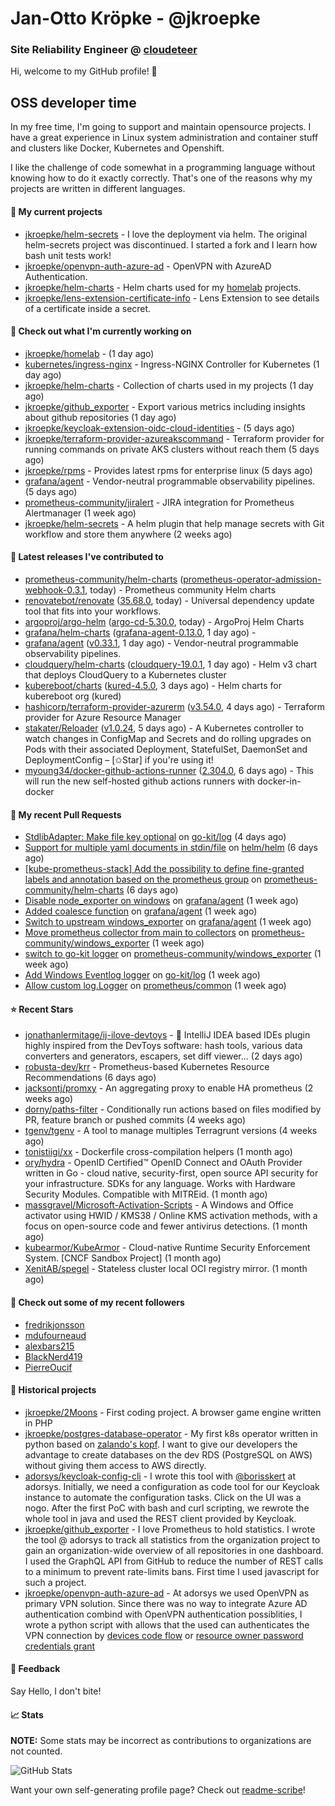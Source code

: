 # Jan-Otto Kröpke - @jkroepke
### Site Reliability Engineer @ [cloudeteer](https://cloudeteer.de/)

Hi, welcome to my GitHub profile! 👋

## OSS developer time
In my free time, I'm going to support and maintain opensource projects. I have a great experience in Linux system administration and container stuff and clusters like Docker, Kubernetes and Openshift.

I like the challenge of code somewhat in a programming language without knowing how to do it exactly correctly. That's one of the reasons why my projects are written in different languages.

#### 🌱 My current projects
- [jkroepke/helm-secrets](https://github.com/jkroepke/helm-secrets) - I love the deployment via helm. The original helm-secrets project was discontinued. I started a fork and I learn how bash unit tests work!
- [jkroepke/openvpn-auth-azure-ad](https://github.com/jkroepke/openvpn-auth-azure-ad) - OpenVPN with AzureAD Authentication.
- [jkroepke/helm-charts](https://github.com/jkroepke/helm-charts) - Helm charts used for my [homelab](https://github.com/jkroepke/homelab) projects.
- [jkroepke/lens-extension-certificate-info](https://github.com/jkroepke/lens-extension-certificate-info) - Lens Extension to see details of a certificate inside a secret.

#### 👷 Check out what I'm currently working on

- [jkroepke/homelab](https://github.com/jkroepke/homelab) -  (1 day ago)
- [kubernetes/ingress-nginx](https://github.com/kubernetes/ingress-nginx) - Ingress-NGINX Controller for Kubernetes (1 day ago)
- [jkroepke/helm-charts](https://github.com/jkroepke/helm-charts) - Collection of charts used in my projects (1 day ago)
- [jkroepke/github_exporter](https://github.com/jkroepke/github_exporter) - Export various metrics including insights about github repositories (1 day ago)
- [jkroepke/keycloak-extension-oidc-cloud-identities](https://github.com/jkroepke/keycloak-extension-oidc-cloud-identities) -  (5 days ago)
- [jkroepke/terraform-provider-azureakscommand](https://github.com/jkroepke/terraform-provider-azureakscommand) - Terraform provider for running commands on private AKS clusters without reach them (5 days ago)
- [jkroepke/rpms](https://github.com/jkroepke/rpms) - Provides latest rpms for enterprise linux (5 days ago)
- [grafana/agent](https://github.com/grafana/agent) - Vendor-neutral programmable observability pipelines. (5 days ago)
- [prometheus-community/jiralert](https://github.com/prometheus-community/jiralert) - JIRA integration for Prometheus Alertmanager (1 week ago)
- [jkroepke/helm-secrets](https://github.com/jkroepke/helm-secrets) - A helm plugin that help manage secrets with Git workflow and store them anywhere (2 weeks ago)

#### 🔭 Latest releases I've contributed to

- [prometheus-community/helm-charts](https://github.com/prometheus-community/helm-charts) ([prometheus-operator-admission-webhook-0.3.1](https://github.com/prometheus-community/helm-charts/releases/tag/prometheus-operator-admission-webhook-0.3.1), today) - Prometheus community Helm charts
- [renovatebot/renovate](https://github.com/renovatebot/renovate) ([35.68.0](https://github.com/renovatebot/renovate/releases/tag/35.68.0), today) - Universal dependency update tool that fits into your workflows.
- [argoproj/argo-helm](https://github.com/argoproj/argo-helm) ([argo-cd-5.30.0](https://github.com/argoproj/argo-helm/releases/tag/argo-cd-5.30.0), today) - ArgoProj Helm Charts
- [grafana/helm-charts](https://github.com/grafana/helm-charts) ([grafana-agent-0.13.0](https://github.com/grafana/helm-charts/releases/tag/grafana-agent-0.13.0), 1 day ago) - 
- [grafana/agent](https://github.com/grafana/agent) ([v0.33.1](https://github.com/grafana/agent/releases/tag/v0.33.1), 1 day ago) - Vendor-neutral programmable observability pipelines.
- [cloudquery/helm-charts](https://github.com/cloudquery/helm-charts) ([cloudquery-19.0.1](https://github.com/cloudquery/helm-charts/releases/tag/cloudquery-19.0.1), 1 day ago) - Helm v3 chart that deploys CloudQuery to a Kubernetes cluster
- [kubereboot/charts](https://github.com/kubereboot/charts) ([kured-4.5.0](https://github.com/kubereboot/charts/releases/tag/kured-4.5.0), 3 days ago) - Helm charts for kubereboot org (kured)
- [hashicorp/terraform-provider-azurerm](https://github.com/hashicorp/terraform-provider-azurerm) ([v3.54.0](https://github.com/hashicorp/terraform-provider-azurerm/releases/tag/v3.54.0), 4 days ago) - Terraform provider for Azure Resource Manager
- [stakater/Reloader](https://github.com/stakater/Reloader) ([v1.0.24](https://github.com/stakater/Reloader/releases/tag/v1.0.24), 5 days ago) - A Kubernetes controller to watch changes in ConfigMap and Secrets and do rolling upgrades on Pods with their associated Deployment, StatefulSet, DaemonSet and DeploymentConfig – [✩Star] if you&#39;re using it!
- [myoung34/docker-github-actions-runner](https://github.com/myoung34/docker-github-actions-runner) ([2.304.0](https://github.com/myoung34/docker-github-actions-runner/releases/tag/2.304.0), 6 days ago) - This will run the new self-hosted github actions runners with docker-in-docker

#### 🔨 My recent Pull Requests

- [StdlibAdapter: Make file key optional](https://github.com/go-kit/log/pull/33) on [go-kit/log](https://github.com/go-kit/log) (4 days ago)
- [Support for multiple yaml documents in stdin/file](https://github.com/helm/helm/pull/12029) on [helm/helm](https://github.com/helm/helm) (6 days ago)
- [[kube-prometheus-stack] Add the possibility to define fine-granted labels and annotation based on the prometheus group](https://github.com/prometheus-community/helm-charts/pull/3288) on [prometheus-community/helm-charts](https://github.com/prometheus-community/helm-charts) (6 days ago)
- [Disable node_exporter on windows](https://github.com/grafana/agent/pull/3637) on [grafana/agent](https://github.com/grafana/agent) (1 week ago)
- [Added coalesce function](https://github.com/grafana/agent/pull/3604) on [grafana/agent](https://github.com/grafana/agent) (1 week ago)
- [Switch to upstream windows_exporter](https://github.com/grafana/agent/pull/3603) on [grafana/agent](https://github.com/grafana/agent) (1 week ago)
- [Move prometheus collector from main to collectors](https://github.com/prometheus-community/windows_exporter/pull/1195) on [prometheus-community/windows_exporter](https://github.com/prometheus-community/windows_exporter) (1 week ago)
- [switch to go-kit logger](https://github.com/prometheus-community/windows_exporter/pull/1192) on [prometheus-community/windows_exporter](https://github.com/prometheus-community/windows_exporter) (1 week ago)
- [Add Windows Eventlog logger](https://github.com/go-kit/log/pull/31) on [go-kit/log](https://github.com/go-kit/log) (1 week ago)
- [Allow custom log.Logger](https://github.com/prometheus/common/pull/474) on [prometheus/common](https://github.com/prometheus/common) (1 week ago)

#### ⭐ Recent Stars

- [jonathanlermitage/ij-ilove-devtoys](https://github.com/jonathanlermitage/ij-ilove-devtoys) - 🧩 IntelliJ IDEA based IDEs plugin highly inspired from the DevToys software: hash tools, various data converters and generators, escapers, set diff viewer... (2 days ago)
- [robusta-dev/krr](https://github.com/robusta-dev/krr) - Prometheus-based Kubernetes Resource Recommendations (6 days ago)
- [jacksontj/promxy](https://github.com/jacksontj/promxy) - An aggregating proxy to enable HA prometheus (2 weeks ago)
- [dorny/paths-filter](https://github.com/dorny/paths-filter) - Conditionally run actions based on files modified by PR, feature branch or pushed commits (4 weeks ago)
- [tgenv/tgenv](https://github.com/tgenv/tgenv) - A tool to manage multiples Terragrunt versions (4 weeks ago)
- [tonistiigi/xx](https://github.com/tonistiigi/xx) - Dockerfile cross-compilation helpers (1 month ago)
- [ory/hydra](https://github.com/ory/hydra) - OpenID Certified™ OpenID Connect and OAuth Provider written in Go - cloud native, security-first, open source API security for your infrastructure. SDKs for any language. Works with Hardware Security Modules. Compatible with MITREid. (1 month ago)
- [massgravel/Microsoft-Activation-Scripts](https://github.com/massgravel/Microsoft-Activation-Scripts) - A Windows and Office activator using HWID / KMS38 / Online KMS activation methods, with a focus on open-source code and fewer antivirus detections. (1 month ago)
- [kubearmor/KubeArmor](https://github.com/kubearmor/KubeArmor) - Cloud-native Runtime Security Enforcement System. [CNCF Sandbox Project] (1 month ago)
- [XenitAB/spegel](https://github.com/XenitAB/spegel) - Stateless cluster local OCI registry mirror. (1 month ago)

#### 👯 Check out some of my recent followers

- [fredrikjonsson](https://github.com/fredrikjonsson)
- [mdufourneaud](https://github.com/mdufourneaud)
- [alexbars215](https://github.com/alexbars215)
- [BlackNerd419](https://github.com/BlackNerd419)
- [PierreOucif](https://github.com/PierreOucif)

#### 📜 Historical projects
- [jkroepke/2Moons](https://github.com/jkroepke/2Moons) - First coding project. A browser game engine written in PHP
- [jkroepke/postgres-database-operator](https://github.com/jkroepke/postgres-database-operator) - My first k8s operator written in python based on [zalando's kopf](https://github.com/zalando-incubator/kopf). I want to give our developers the advantage to create databases on the dev RDS (PostgreSQL on AWS) without giving them access to AWS directly.
- [adorsys/keycloak-config-cli](https://github.com/adorsys/keycloak-config-cli) - I wrote this tool with [@borisskert](https://github.com/borisskert) at adorsys. Initially, we need a configuration as code tool for our Keycloak instance to automate the configuration tasks. Click on the UI was a nogo. After the first PoC with bash and curl scripting, we rewrote the whole tool in java and used the REST client provided by Keycloak.
- [jkroepke/github_exporter](https://github.com/jkroepke/github_exporter) - I love Prometheus to hold statistics. I wrote the tool @ adorsys to track all statistics from the organization project to gain an organization-wide overview of all repositories in one dashboard. I used the GraphQL API from GitHub to reduce the number of REST calls to a minimum to prevent rate-limits bans. First time I used javascript for such a project.
- [jkroepke/openvpn-auth-azure-ad](https://github.com/jkroepke/openvpn-auth-azure-ad) - At adorsys we used OpenVPN as primary VPN solution. Since there was no way to integrate Azure AD authentication combind with OpenVPN authentication possiblities, I wrote a python script with allows that the used can authenticates the VPN connection by [devices code flow](https://docs.microsoft.com/en-us/azure/active-directory/develop/v2-oauth2-device-code) or [resource owner password credentials grant](https://docs.microsoft.com/en-us/azure/active-directory/develop/v2-oauth-ropc)

#### 💬 Feedback

Say Hello, I don't bite!

#### 📈 Stats

**NOTE:** Some stats may be incorrect as contributions to organizations
are not counted.

![GitHub Stats](https://github-readme-stats.vercel.app/api?username=jkroepke&count_private=false&theme=tokyonight&show_icons=true)

Want your own self-generating profile page? Check out [readme-scribe](https://github.com/muesli/readme-scribe)!
